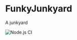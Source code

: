 # FunkyJunkyard
A junkyard 

![Node.js CI](https://github.com/hanokhaloni/FunkyJunkyard/workflows/Node.js%20CI/badge.svg)
